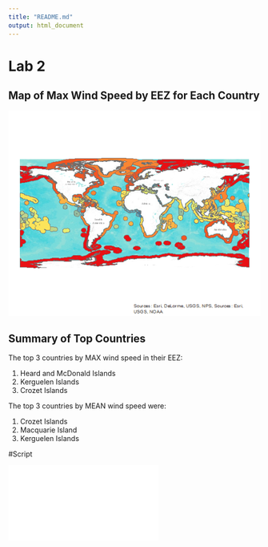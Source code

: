 ```yaml
---
title: "README.md"
output: html_document
---
```


# Lab 2

## Map of Max Wind Speed by EEZ for Each Country

![](EEZ_wind_map.png)

## Summary of Top Countries

The top 3 countries by MAX wind speed in their EEZ:

1. Heard and McDonald Islands
2. Kerguelen Islands
3. Crozet Islands

The top 3 countries by MEAN wind speed were:

1. Crozet Islands
2. Macquarie Island
3. Kerguelen Islands

#Script

![](wind_script.py)
